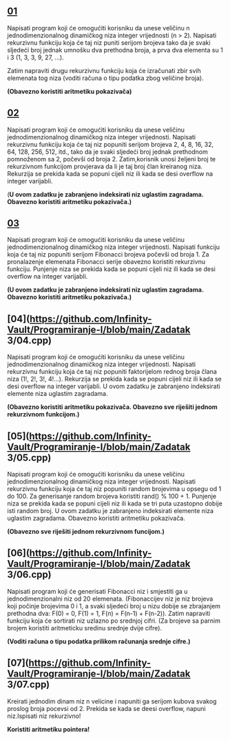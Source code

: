 ## [**01**](https://github.com/saranur/Programiranje-1/blob/main/Treci%20zadaci/Prvi%20zadatak.cpp)

Napisati program koji će omogućiti korisniku da unese veličinu n jednodimenzionalnog dinamičkog niza integer vrijednosti (n > 2). Napisati rekurzivnu funkciju koja će taj niz puniti serijom brojeva tako da je svaki sljedeći broj jednak umnošku dva prethodna broja, a prva dva elementa su 1 i 3 (1, 3, 3, 9, 27, ...).

Zatim napraviti drugu rekurzivnu funkciju koja će izračunati zbir svih elemenata tog niza (voditi računa o tipu podatka zbog veličine broja).

**(Obavezno koristiti aritmetiku pokazivača)**

## [**02**](https://github.com/saranur/Programiranje-1/blob/main/Treci%20zadaci/Drugi%20zadatak.cpp)

Napisati program koji će omogućiti korisniku da unese veličinu jednodimenzionalnog dinamičkog niza integer vrijednosti. Napisati rekurzivnu funkciju koja će taj niz popuniti serijom brojeva 2, 4, 8, 16, 32, 64, 128, 256, 512, itd., tako da je svaki sljedeći broj jednak prethodnom pomnoženom sa 2, počevši od broja 2. Zatim,korisnik unosi željeni broj te rekurzivnom funkcijom provjerava da li je taj broj član kreiranog niza. Rekurzija se prekida kada se popuni cijeli niz ili kada se desi overflow na integer varijabli.

(**U ovom zadatku je zabranjeno indeksirati niz uglastim zagradama. Obavezno koristiti aritmetiku pokazivača.)**

## [**03**](https://github.com/saranur/Programiranje-1/blob/main/Treci%20zadaci/Treci%20zadatak.cpp)

Napisati program koji će omogućiti korisniku da unese veličinu jednodimenzionalnog dinamičkog niza integer vrijednosti. Napisati funkciju koja će taj niz popuniti serijom Fibonacci brojeva počevši od broja 1. Za pronalazenje elemenata Fibonacci serije obavezno koristiti rekurzivnu funkciju. Punjenje niza se prekida kada se popuni cijeli niz ili kada se desi overflow na integer varijabli.

**(U ovom zadatku je zabranjeno indeksirati niz uglastim zagradama. Obavezno koristiti aritmetiku pokazivača.)**

## [**04**](https://github.com/Infinity-Vault/Programiranje-I/blob/main/Zadatak 3/04.cpp)

Napisati program koji će omogućiti korisniku da unese veličinu jednodimenzionalnog dinamičkog niza integer vrijednosti. Napisati rekurzivnu funkciju koja će taj niz popuniti faktorijelom rednog broja člana niza (1!, 2!, 3!, 4!...). Rekurzija se prekida kada se popuni cijeli niz ili kada se desi overflow na integer varijabli. U ovom zadatku je zabranjeno indeksirati elemente niza uglastim zagradama.

**(Obavezno koristiti aritmetiku pokazivača. Obavezno sve riješiti jednom rekurzivnom funkcijom.)**

## [**05**](https://github.com/Infinity-Vault/Programiranje-I/blob/main/Zadatak 3/05.cpp)

Napisati program koji će omogućiti korisniku da unese veličinu jednodimenzionalnog dinamičkog niza integer vrijednosti. Napisati rekurzivnu funkciju koja će taj niz popuniti random brojevima u opsegu od 1 do 100. Za generisanje random brojeva koristiti rand() % 100 + 1. Punjenje niza se prekida kada se popuni cijeli niz ili kada se tri puta uzastopno dobije isti random broj. U ovom zadatku je zabranjeno indeksirati elemente niza uglastim zagradama. Obavezno koristiti aritmetiku pokazivača.

**(Obavezno sve riješiti jednom rekurzivnom funcijom.)**

## [**06**](https://github.com/Infinity-Vault/Programiranje-I/blob/main/Zadatak 3/06.cpp)

Napisati program koji će generisati Fibonacci niz i smjestiti ga u jednodimenzionalni niz od 20 elemenata. (Fibonaccijev niz je niz brojeva koji počinje brojevima 0 i 1, a svaki sljedeći broj u nizu dobije se zbrajanjem prethodna dva: F(0) = 0, F(1) = 1, F(n) = F(n-1) + F(n-2)). Zatim napraviti funkciju koja će sortirati niz uzlazno po srednjoj cifri. (Za brojeve sa parnim brojem koristiti aritmeticku sredinu srednje dvije cifre).

**(Voditi računa o tipu podatka prilikom računanja srednje cifre.)**

## [**07**](https://github.com/Infinity-Vault/Programiranje-I/blob/main/Zadatak 3/07.cpp)

Kreirati jednodim dinam niz n velicine i napuniti ga serijom kubova svakog proslog broja pocevsi od 2. Prekida se kada se deesi overflow, napuni niz.Ispisati niz rekurzivno!

**Koristiti aritmetiku pointera!**